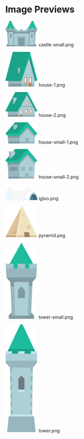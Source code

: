 # Image Previews

<img src="castle-small.png" width="100" /> castle-small.png<br>

<img src="house-1.png" width="100" /> house-1.png<br>

<img src="house-2.png" width="100" /> house-2.png<br>

<img src="house-small-1.png" width="100" /> house-small-1.png<br>

<img src="house-small-2.png" width="100" /> house-small-2.png<br>

<img src="igloo.png" width="100" /> igloo.png<br>

<img src="pyramid.png" width="100" /> pyramid.png<br>

<img src="tower-small.png" width="100" /> tower-small.png<br>

<img src="tower.png" width="100" /> tower.png<br>

